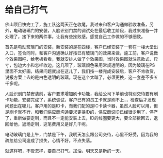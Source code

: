 # 给自己打气

佛山项目快完工了，施工队这两天正在收尾，我过来和客户沟通做验收准备，另外，电动玻璃门的安装，人脸识别门禁的调试处在最后收工阶段，我过来准备一并处理了，接下来的两件事，让我有些挫败感，感觉自己工作做的不够细致。

首先是电动玻璃门的安装，新安装的是在四楼，客户已经安装了一套在一楼大堂出入口，签合同时，和客户沟通确认好按已有玻璃门的效果来做，施工前，客户说做个效果图吧，给老板看看，我就安排人做了个效果图，当时效果图就注意款式，尺寸，包边大小和怎样收边，这几项了，玻璃颜色采用常规透明的，因为玻璃在PS里面不太好画，结果问题就出在这儿了，我们按一楼完成安装后，客户不肯收货，说报方案上去的是白色透明的玻璃，现在这个太暗了，必须更换，这一套差不多五千多呢。

人脸识别门禁安装前，客户要求增加刷卡功能，我给公司下单前也特别交待要有刷卡功能，安装完成了，系统调试，客户已有的员工卡就是刷不上，，检查后才发现问题出在哪儿，客户用的是ID卡，而我们配的是IC卡读卡器，虽然人脸可以用，但是刷卡就不行，和我们供应商沟通要求更换ID的，供应商说ID已经很少用了，停产了，重新做要定制，而且不一定能安装上去，ID的线圈要更大，要全部拆回去，退回给他，返场定制，这笔费用又是好几千呢。

电动玻璃门是上午，门禁是下午，我明天怎么跟公司交待，心里不好受，因为我的疏忽给公司造成了损失，心情不好，不点失落。

就这样吧，不管怎样，要自己打气，加油，明天又是新的一天。


